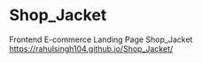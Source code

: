 # Shop_Jacket
Frontend E-commerce  Landing Page  Shop_Jacket 
https://rahulsingh104.github.io/Shop_Jacket/
